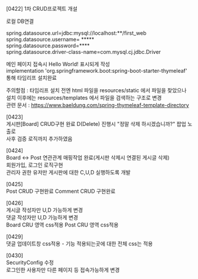 [0422]
1차 CRUD프로젝트 개설

로컬 DB연결

spring.datasource.url=jdbc:mysql://localhost:**/first_web<br>
spring.datasource.username= *****<br>
spring.datasource.password=****<br>
spring.datasource.driver-class-name=com.mysql.cj.jdbc.Driver<br>

메인 페이지 접속시 Hello World! 표시되게 작성<br>
implementation 'org.springframework.boot:spring-boot-starter-thymeleaf'
통해 타임리프 설치완료 <br>

주의할점 : 타임리프 설치 전엔 html 파일을 resources/static 에서 파일을 찾았으나 설치 이후에는 resources/templates 에서 파일을 검색하는 구조로 변경
<br>
관련 문서 : https://www.baeldung.com/spring-thymeleaf-template-directory

[0423] <br>
게시판[Board]
CRUD구현 완료 
D(Delete) 진행시 "정말 삭제 하시겠습니까?" 팝업 노출로<br>
사후 검증 로직까지 추가하였음

[0424]<br>
Board <-> Post 연관관계 매핑작업 완료(게시판 삭제시 연결된 게시글 삭제) <br>
회원가입, 로그인 로직구현 <br>
관리자 권한 유저만 게시판에 대한 C,U,D 실행하도록 개발

[0425]<br>
Post CRUD 구현완료
Comment CRUD 구현완료

[0426]<br>
게시글 작성자만 U,D 가능하게 변경 <br>
댓글 작성자만 U,D 가능하게 변경 <br>
Board CRU 영역 css적용
Post CRU 영역 css적용

[0429]<br>
댓글 업데이트창 css적용 - 기능 적용되는곳에 대한 전체 css는 적용

[0430]<br>
SecurityConfig 수정<br>
로그인한 사용자만 다른 페이지 등 접속가능하게 변경